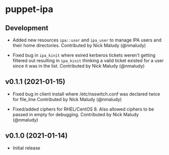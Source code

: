 # puppet-ipa

## Development

* Added new resources `ipa::user` and `ipa_user` to manage IPA users and their home directories.
  Contributed by Nick Maludy (@nmaludy)
  
* Fixed bug in `ipa_kinit` where exired kerberos tickets weren't getting filtered out
  resulting in `ipa_kinit` thinking a valid ticket existed for a user since it was in
  the list.
  Contributed by Nick Maludy (@nmaludy)

## v0.1.1 (2021-01-15)
* Fixed bug in client install where /etc/nsswitch.conf was declared twice for file_line
  Contributed by Nick Maludy (@nmaludy)

* Fixed/added ciphers for RHEL/CentOS 8. Also allowed ciphers to be passed in empty for debugging.
  Contributed by Nick Maludy (@nmaludy)

## v0.1.0 (2021-01-14)
* Initial release
